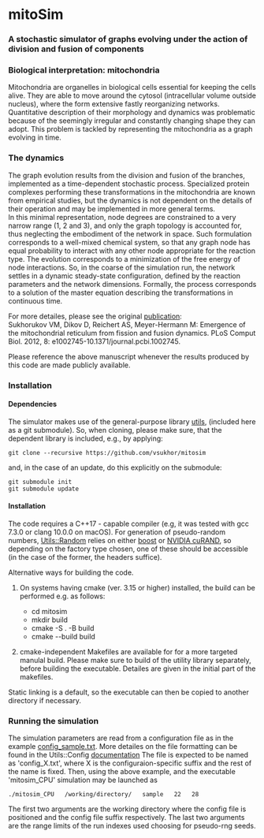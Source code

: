 #  mitoSim 

### A stochastic simulator of graphs evolving under the action of division and fusion of components

### Biological interpretation: mitochondria

Mitochondria are organelles in biological cells essential for keeping the cells alive. 
They are able to move around the cytosol (intracellular volume outside nucleus), where the form extensive fastly reorganizing networks.
Quantitative description of their morphology and dynamics was problematic 
because of the seemingly irregular and constantly changing shape they can adopt. 
This problem is tackled by representing the mitochondria as a graph evolving in time. 

### The dynamics

The graph evolution results from the division and fusion of the branches, implemented as a time-dependent stochastic process. 
Specialized protein complexes performing these transformations in the mitochondria are known from empirical studies, 
but the dynamics is not dependent on the details of their operation and may be implemented in more general terms.  
In this minimal representation, node degrees are constrained to a very narrow range (1, 2 and 3), 
and only the graph topology is accounted for, thus neglecting the embodiment of the network in space.
Such formulation corresponds to a well-mixed chemical system, so that any graph node has equal probability to interact with any other 
node appropriate for the reaction type. 
The evolution corresponds to a minimization of the free energy of node interactions. 
So, in the coarse of the simulation run, the network settles in a dynamic steady-state configuration,
defined by the reaction parameters and the network dimensions.
Formally, the process corresponds to a solution of the master equation describing the transformations in continuous time.

For more detailes, please see the original [publication](https://journals.plos.org/ploscompbiol/article?id=10.1371/journal.pcbi.1002745):  
Sukhorukov VM, Dikov D, Reichert AS, Meyer-Hermann M: Emergence of the mitochondrial reticulum from fission and fusion dynamics. 
PLoS Comput Biol. 2012, 8: e1002745-10.1371/journal.pcbi.1002745.

Please reference the above manuscript whenever the results produced by this code are made publicly available.

### Installation

#### Dependencies

The simulator makes use of the general-purpose library [utils](https://github.com/vsukhor/utils), (included here as a git submodule).
So, when cloning, please make sure, that the dependent library is included, e.g., by applying:

    git clone --recursive https://github.com/vsukhor/mitosim

and, in the case of an update, do this explicitly on the submodule:

    git submodule init
    git submodule update

#### Installation

The code requires a C++17 - capable compiler (e.g, it was tested with gcc 7.3.0 or clang 10.0.0 on macOS). 
For generation of pseudo-random numbers, [Utils::Random](https://github.com/vsukhor/utils/tree/master/utils/random) 
relies on either [boost](https://www.boost.org/) or [NVIDIA cuRAND](https://developer.nvidia.com/curand), so
depending on the factory type chosen, one of these should be accessible (in the case of the former, the headers suffice).

Alternative ways for building the code.

1. On systems having cmake (ver. 3.15 or higher) installed, the build can be performed e.g. as follows:  
    * cd mitosim
    * mkdir build
    * cmake -S . -B build
    * cmake --build build
    
2. cmake-independent Makefiles are available for for a more targeted manulal build. 
    Please make sure to build of the utility library separately, before building the executable. 
    Detailes are given in the initial part of the makefiles.

Static linking is a default, so the executable can then be copied to another directory if necessary.

### Running the simulation

The simulation parameters are read from a configuration file as in the example [config_sample.txt](https://github.com/vsukhor/utils/blob/master/utils/config/code_example.md). 
More detailes on the file formatting can be found in the Utils::Config [documentation](https://github.com/vsukhor/utils/blob/master/utils/config/conf_file_structure.md) 
The file is expected to be named as 'config_X.txt', where X is the configuraion-specific suffix and the rest of the name is fixed.
Then, using the above example, and the executable 'mitosim_CPU' simulation may be launched as

    ./mitosim_CPU   /working/directory/   sample   22   28

The first two arguments are the working directory where the config file is positioned and the config file suffix respectively.
The last two arguments are the range limits of the run indexes used choosing for pseudo-rng seeds. 
